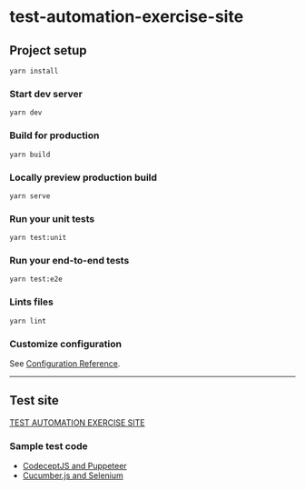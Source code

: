 # test-automation-exercise-site

## Project setup
```
yarn install
```

### Start dev server
```
yarn dev
```

### Build for production
```
yarn build
```

### Locally preview production build
```
yarn serve
```

### Run your unit tests
```
yarn test:unit
```

### Run your end-to-end tests
```
yarn test:e2e
```

### Lints files
```
yarn lint
```

### Customize configuration
See [Configuration Reference](https://vitejs.dev/config/).

***

## Test site
[TEST AUTOMATION EXERCISE SITE](https://polaretech.github.io/test-automation-exercise-site/)

### Sample test code
- [CodeceptJS and Puppeteer](https://github.com/PolarETech/test-automation-exercise-site/tree/main/test-code-examples/codeceptjs-puppeteer-example)
- [Cucumber.js and Selenium](https://github.com/PolarETech/test-automation-exercise-site/tree/main/test-code-examples/cucumberjs-selenium-example)

